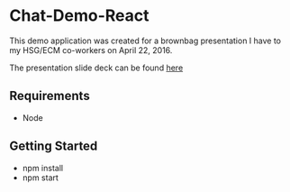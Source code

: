 Chat-Demo-React
=====
This demo application was created for a brownbag presentation I have to my HSG/ECM co-workers on April 22, 2016.

The presentation slide deck can be found [here](http://www.slideshare.net/RobQuick2/introduction-to-react-71765569)

Requirements
-----
* Node

Getting Started
-----
* npm install
* npm start
